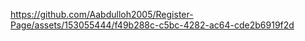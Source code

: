

https://github.com/Aabdulloh2005/Register-Page/assets/153055444/f49b288c-c5bc-4282-ac64-cde2b6919f2d

